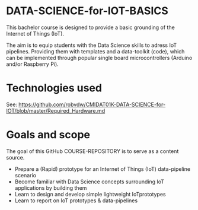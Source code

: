 # DATA-SCIENCE-for-IOT-BASICS
This bachelor course is designed to provide a basic grounding of the Internet of Things (IoT).

The aim is to equip students with the Data Science skills to adress IoT pipelines. Providing them with templates and a data-toolkit (code), which can be implemented through popular single board microcontrollers (Arduino and/or Raspberry Pi).

# Technologies used
See: https://github.com/robvdw/CMIDAT01K-DATA-SCIENCE-for-IOT/blob/master/Required_Hardware.md

# Goals and scope
The goal of this GitHub COURSE-REPOSITORY is to serve as a content source. 

* Prepare a (Rapid) prototype for an Internet of Things (IoT) data-pipeline scenario
* Become familiar with Data Science concepts surrounding IoT applications by building them
* Learn to design and develop simple lightweight IoTprototypes
* Learn to report on IoT prototypes & data-pipelines
